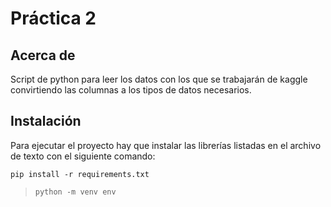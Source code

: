# Práctica 2

## Acerca de

Script de python para leer los datos con los que se trabajarán de kaggle convirtiendo las columnas a los tipos de datos necesarios.

## Instalación

Para ejecutar el proyecto hay que instalar las librerías listadas en el archivo de texto con el siguiente comando:

```
pip install -r requirements.txt
```

> `python -m venv env`
